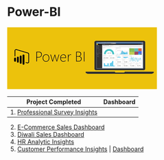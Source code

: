 # Power-BI

![alt image](https://github.com/Aayush-Basnet/AayushBasnet.github.io/blob/5817bd4015ef19bd920846ea3f7336f4f6d7ee9d/images/powerbi.png)

 Project Completed            | Dashboard      
 ---------------------        | --------------- 
 1. [Professional Survey Insights](https://github.com/Aayush-Basnet/Power-BI/blob/main/Power%20BI%20Project/Data%20Professional%20Survery%20Dashboard.pbix)    |
 2. [E-Commerce Sales Dashboard](https://github.com/Aayush-Basnet/Power-BI/blob/main/Power%20BI%20Project/E-Commerce%20Sales%20Dashboard.pbix)
 3. [Diwali Sales Dashboard](https://github.com/Aayush-Basnet/Power-BI/blob/main/Power%20BI%20Project/Diwali%20Sales%20Analysis.pbix)
 4. [HR Analytic Insights](https://github.com/Aayush-Basnet/Power-BI/blob/main/Power%20BI%20Project/HR%20Analytic%20Dashboard.pbix)
 5. [Customer Performance Insights](https://github.com/Aayush-Basnet/Power-BI/blob/main/Power%20BI%20Project/CustomerPerformance.pbix)   | [Dashboard](file:///C:/Users/Aayush/Pictures/CustomerPerformance.pdf)
